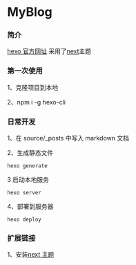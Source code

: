 # MyBlog

### 简介

[hexo 官方网址](https://hexo.io/zh-cn/)
采用了[next](http://theme-next.iissnan.com/)主题

### 第一次使用

1、克隆项目到本地

2、npm i -g hexo-cli

### 日常开发

1、在 source/\_posts 中写入 markdown 文档

2、生成静态文件

    hexo generate

3 启动本地服务

    hexo server

4、部署到服务器

    hexo deploy

### 扩展链接

1、安装[next 主题](https://github.com/theme-next/hexo-theme-next)

